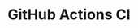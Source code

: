 # GitHub Actions CI


















































































































































































































































































































































































































































































































































































































































































































































































































































































































































































































































































































































































































































































































































































































































































































































































































































































































































































































































































































































































































































































































































































































































































































































































































































































































































































